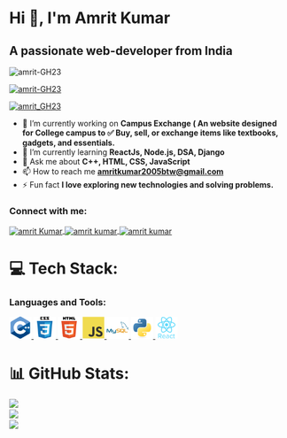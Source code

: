 # Hi 👋, I'm Amrit Kumar
## A passionate web-developer from India

<p align="left"> <img src="https://komarev.com/ghpvc/?username=amrit-GH23&label=Profile%20views&color=00ff00&style=plastic" alt="amrit-GH23" /> </p>

<p align="left"> 
  <a href="https://github.com/ryo-ma/github-profile-trophy">
    <img src="https://github-profile-trophy.vercel.app/?username=amrit-GH23&theme=radical" alt="amrit-GH23" />
  </a>
</p>

<p align="left"> 
  <a href="https://twitter.com/amrit_GH23" target="blank">
    <img src="https://img.shields.io/twitter/follow/amrit_GH23?logo=twitter&style=for-the-badge" alt="amrit_GH23" />
  </a>
</p>

- 🔭 I’m currently working on **Campus Exchange ( An website designed for College campus to ✅ Buy, sell, or exchange items like textbooks, gadgets, and essentials.**
- 🌱 I’m currently learning **ReactJs, Node.js, DSA, Django**
- 💬 Ask me about **C++, HTML, CSS, JavaScript**
- 📫 How to reach me **amritkumar2005btw@gmail.com**
- ⚡ Fun fact **I love exploring new technologies and solving problems.**

### Connect with me:
<p align="left">
  <a href="https://x.com/Amrit_btw_kumar" target="blank">
    <img align="center" src="https://raw.githubusercontent.com/rahuldkjain/github-profile-readme-generator/master/src/images/icons/Social/twitter.svg" alt="amrit Kumar" height="30" width="40" />
  </a>
  <a href="https://www.linkedin.com/in/amrit-kumar-28053b253/" target="blank">
    <img align="center" src="https://raw.githubusercontent.com/rahuldkjain/github-profile-readme-generator/master/src/images/icons/Social/linked-in-alt.svg" alt="amrit kumar" height="30" width="40" />
  </a>
  <a href="https://www.instagram.com/amrit_btw_kumar/" target="blank">
    <img align="center" src="https://raw.githubusercontent.com/rahuldkjain/github-profile-readme-generator/master/src/images/icons/Social/instagram.svg" alt="amrit kumar" height="30" width="40" />
  </a>
</p>

# 💻 Tech Stack:
<h3 align="left">Languages and Tools:</h3>
<p align="left"> <a href="https://www.w3schools.com/cpp/" target="_blank" rel="noreferrer"> <img src="https://raw.githubusercontent.com/devicons/devicon/master/icons/cplusplus/cplusplus-original.svg" alt="cplusplus" width="40" height="40"/> </a> <a href="https://www.w3schools.com/css/" target="_blank" rel="noreferrer"> <img src="https://raw.githubusercontent.com/devicons/devicon/master/icons/css3/css3-original-wordmark.svg" alt="css3" width="40" height="40"/> </a> <a href="https://www.w3.org/html/" target="_blank" rel="noreferrer"> <img src="https://raw.githubusercontent.com/devicons/devicon/master/icons/html5/html5-original-wordmark.svg" alt="html5" width="40" height="40"/> </a> <a href="https://developer.mozilla.org/en-US/docs/Web/JavaScript" target="_blank" rel="noreferrer"> <img src="https://raw.githubusercontent.com/devicons/devicon/master/icons/javascript/javascript-original.svg" alt="javascript" width="40" height="40"/> </a> <a href="https://www.mysql.com/" target="_blank" rel="noreferrer"> <img src="https://raw.githubusercontent.com/devicons/devicon/master/icons/mysql/mysql-original-wordmark.svg" alt="mysql" width="40" height="40"/> </a> <a href="https://www.python.org" target="_blank" rel="noreferrer"> <img src="https://raw.githubusercontent.com/devicons/devicon/master/icons/python/python-original.svg" alt="python" width="40" height="40"/> </a> <a href="https://reactjs.org/" target="_blank" rel="noreferrer"> <img src="https://raw.githubusercontent.com/devicons/devicon/master/icons/react/react-original-wordmark.svg" alt="react" width="40" height="40"/> </a> </p>

# 📊 GitHub Stats:
![](https://github-readme-stats.vercel.app/api?username=amrit-GH23&theme=radical&hide_border=false&include_all_commits=true&count_private=true)<br/>
![](https://github-readme-streak-stats.herokuapp.com/?user=amrit-GH23&theme=radical&hide_border=false)<br/>
![](https://github-readme-stats.vercel.app/api/top-langs/?username=amrit-GH23&theme=radical&hide_border=false&include_all_commits=true&count_private=true&layout=compact)
